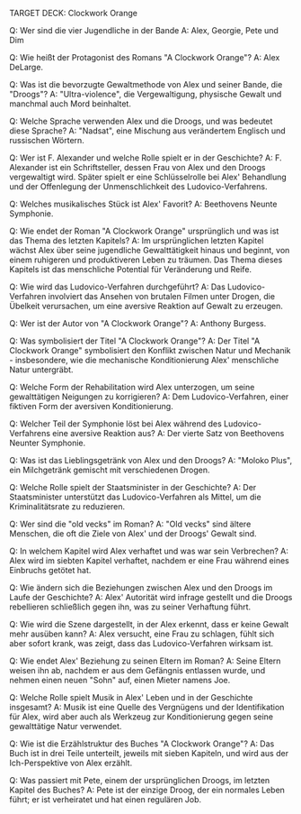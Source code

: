 TARGET DECK: Clockwork Orange

Q: Wer sind die vier Jugendliche in der Bande
A: Alex, Georgie, Pete und Dim
<!--ID: 1685624422847-->


Q: Wie heißt der Protagonist des Romans "A Clockwork Orange"? 
A: Alex DeLarge.
<!--ID: 1685624422853-->


Q: Was ist die bevorzugte Gewaltmethode von Alex und seiner Bande, die "Droogs"? 
A: "Ultra-violence", die Vergewaltigung, physische Gewalt und manchmal auch Mord beinhaltet.
<!--ID: 1685624422857-->



Q: Welche Sprache verwenden Alex und die Droogs, und was bedeutet diese Sprache? 
A: "Nadsat", eine Mischung aus verändertem Englisch und russischen Wörtern.
<!--ID: 1685624422862-->


Q: Wer ist F. Alexander und welche Rolle spielt er in der Geschichte? 
A: F. Alexander ist ein Schriftsteller, dessen Frau von Alex und den Droogs vergewaltigt wird. Später spielt er eine Schlüsselrolle bei Alex' Behandlung und der Offenlegung der Unmenschlichkeit des Ludovico-Verfahrens.
<!--ID: 1685624422866-->



Q: Welches musikalisches Stück ist Alex' Favorit? 
A: Beethovens Neunte Symphonie.
<!--ID: 1685624422870-->



Q: Wie endet der Roman "A Clockwork Orange" ursprünglich und was ist das Thema des letzten Kapitels? 
A: Im ursprünglichen letzten Kapitel wächst Alex über seine jugendliche Gewalttätigkeit hinaus und beginnt, von einem ruhigeren und produktiveren Leben zu träumen. Das Thema dieses Kapitels ist das menschliche Potential für Veränderung und Reife.
<!--ID: 1685624422874-->



Q: Wie wird das Ludovico-Verfahren durchgeführt? 
A: Das Ludovico-Verfahren involviert das Ansehen von brutalen Filmen unter Drogen, die Übelkeit verursachen, um eine aversive Reaktion auf Gewalt zu erzeugen.
<!--ID: 1685624422878-->



Q: Wer ist der Autor von "A Clockwork Orange"? 
A: Anthony Burgess.
<!--ID: 1685624422882-->



Q: Was symbolisiert der Titel "A Clockwork Orange"? 
A: Der Titel "A Clockwork Orange" symbolisiert den Konflikt zwischen Natur und Mechanik - insbesondere, wie die mechanische Konditionierung Alex' menschliche Natur untergräbt.
<!--ID: 1685624422885-->


Q: Welche Form der Rehabilitation wird Alex unterzogen, um seine gewalttätigen Neigungen zu korrigieren? 
A: Dem Ludovico-Verfahren, einer fiktiven Form der aversiven Konditionierung.
<!--ID: 1685624422889-->


Q: Welcher Teil der Symphonie löst bei Alex während des Ludovico-Verfahrens eine aversive Reaktion aus? 
A: Der vierte Satz von Beethovens Neunter Symphonie.
<!--ID: 1685624422893-->



Q: Was ist das Lieblingsgetränk von Alex und den Droogs? 
A: "Moloko Plus", ein Milchgetränk gemischt mit verschiedenen Drogen.
<!--ID: 1685624422896-->



Q: Welche Rolle spielt der Staatsminister in der Geschichte? 
A: Der Staatsminister unterstützt das Ludovico-Verfahren als Mittel, um die Kriminalitätsrate zu reduzieren.
<!--ID: 1685624422900-->



Q: Wer sind die "old vecks" im Roman? 
A: "Old vecks" sind ältere Menschen, die oft die Ziele von Alex' und der Droogs' Gewalt sind.
<!--ID: 1685624422903-->



Q: In welchem Kapitel wird Alex verhaftet und was war sein Verbrechen? 
A: Alex wird im siebten Kapitel verhaftet, nachdem er eine Frau während eines Einbruchs getötet hat.
<!--ID: 1685624422906-->



Q: Wie ändern sich die Beziehungen zwischen Alex und den Droogs im Laufe der Geschichte? 
A: Alex' Autorität wird infrage gestellt und die Droogs rebellieren schließlich gegen ihn, was zu seiner Verhaftung führt.
<!--ID: 1685624422910-->



Q: Wie wird die Szene dargestellt, in der Alex erkennt, dass er keine Gewalt mehr ausüben kann? 
A: Alex versucht, eine Frau zu schlagen, fühlt sich aber sofort krank, was zeigt, dass das Ludovico-Verfahren wirksam ist.
<!--ID: 1685624422913-->



Q: Wie endet Alex' Beziehung zu seinen Eltern im Roman? 
A: Seine Eltern weisen ihn ab, nachdem er aus dem Gefängnis entlassen wurde, und nehmen einen neuen "Sohn" auf, einen Mieter namens Joe.
<!--ID: 1685624422916-->



Q: Welche Rolle spielt Musik in Alex' Leben und in der Geschichte insgesamt? 
A: Musik ist eine Quelle des Vergnügens und der Identifikation für Alex, wird aber auch als Werkzeug zur Konditionierung gegen seine gewalttätige Natur verwendet.
<!--ID: 1685624422921-->



Q: Wie ist die Erzählstruktur des Buches "A Clockwork Orange"? 
A: Das Buch ist in drei Teile unterteilt, jeweils mit sieben Kapiteln, und wird aus der Ich-Perspektive von Alex erzählt.
<!--ID: 1685624422925-->


Q: Was passiert mit Pete, einem der ursprünglichen Droogs, im letzten Kapitel des Buches? 
A: Pete ist der einzige Droog, der ein normales Leben führt; er ist verheiratet und hat einen regulären Job.
<!--ID: 1685624422930-->

